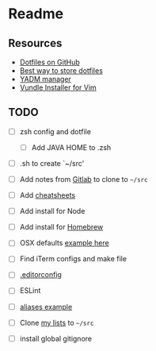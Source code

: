 # Readme

## Resources

- [Dotfiles on GitHub](https://dotfiles.github.io/)
- [Best way to store dotfiles](https://developer.atlassian.com/blog/2016/02/best-way-to-store-dotfiles-git-bare-repo/)
- [YADM manager](https://thelocehiliosan.github.io/yadm/)
- [Vundle Installer for Vim](https://c7.se/switching-to-vundle/)

## TODO

- [ ] zsh config and dotfile
  - [ ] Add JAVA HOME to .zsh
- [ ] .sh to create `~/src'
- [ ] Add notes from [Gitlab](https://gitlab.com/oscarneedscoffee/notes) to clone to `~/src`
- [ ] Add [cheatsheets](https://github.com/ocpineda/cheat-sheets)
- [ ] Add install for Node
- [ ] Add install for [Homebrew](https://github.com/mathiasbynens/dotfiles/blob/master/brew.sh)
- [ ] OSX defaults [example here](https://github.com/nicksp/dotfiles/blob/master/osx/set-defaults.sh)
- [ ] Find iTerm configs and make file
- [ ] [.editorconfig](https://github.com/ocpineda/js-tutorial/blob/master/.editorconfig)
- [ ] ESLint
- [ ] [aliases example](https://github.com/mathiasbynens/dotfiles/blob/master/.aliases)
- [ ] Clone [my lists](https://github.com/ocpineda/my-lists) to `~/src`
- [ ] install global gitignore

